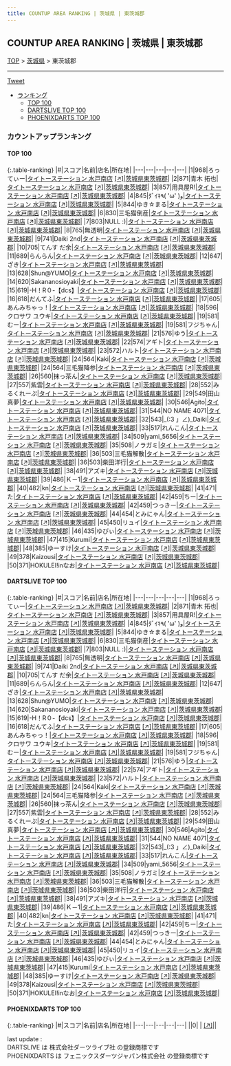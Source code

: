 ```yaml
---
title: COUNTUP AREA RANKING | 茨城県 | 東茨城郡
---
```

## COUNTUP AREA RANKING | 茨城県 | 東茨城郡

[TOP](/darts/rank/) > [茨城県](/darts/rank/茨城県/) > 東茨城郡

___

<a href="https://twitter.com/share?ref_src=twsrc%5Etfw" data-text="COUNTUP AREA RANKING | 茨城県東茨城郡" class="twitter-share-button" data-hashtags="DARTSLIVE,PHOENIXDARTS,darts,ダーツ" data-show-count="false">Tweet</a>

* [ランキング](#カウントアップランキング)
    * [TOP 100](#top-100)
    * [DARTSLIVE TOP 100](#dartslive-top-100)
    * [PHOENIXDARTS TOP 100](#phoenixdarts-top-100)

### カウントアップランキング

#### TOP 100



{:.table-ranking}
|#|スコア|名前|店名|所在地|
|---|---|---|---|---|
|1|968|<span class="rank-name-dl">ろってぃー</span>|<a href="/darts/rank/shops/56e50eb4890c18c60d9b047a20a7ba1e.html">タイトーステーション 水戸南店</a> <a href="https://search.dartslive.com/jp/shop/56e50eb4890c18c60d9b047a20a7ba1e">[↗]</a>|<a href="/darts/rank/茨城県/東茨城郡">茨城県東茨城郡</a>|
|2|871|<span class="rank-name-dl">青木 拓也</span>|<a href="/darts/rank/shops/56e50eb4890c18c60d9b047a20a7ba1e.html">タイトーステーション 水戸南店</a> <a href="https://search.dartslive.com/jp/shop/56e50eb4890c18c60d9b047a20a7ba1e">[↗]</a>|<a href="/darts/rank/茨城県/東茨城郡">茨城県東茨城郡</a>|
|3|857|<span class="rank-name-dl">用具屋R!</span>|<a href="/darts/rank/shops/56e50eb4890c18c60d9b047a20a7ba1e.html">タイトーステーション 水戸南店</a> <a href="https://search.dartslive.com/jp/shop/56e50eb4890c18c60d9b047a20a7ba1e">[↗]</a>|<a href="/darts/rank/茨城県/東茨城郡">茨城県東茨城郡</a>|
|4|845|<span class="rank-name-dl">ﾀﾞｲｷ٩( &#x27;ω&#x27; )و</span>|<a href="/darts/rank/shops/56e50eb4890c18c60d9b047a20a7ba1e.html">タイトーステーション 水戸南店</a> <a href="https://search.dartslive.com/jp/shop/56e50eb4890c18c60d9b047a20a7ba1e">[↗]</a>|<a href="/darts/rank/茨城県/東茨城郡">茨城県東茨城郡</a>|
|5|844|<span class="rank-name-dl">ゆき☆まる</span>|<a href="/darts/rank/shops/56e50eb4890c18c60d9b047a20a7ba1e.html">タイトーステーション 水戸南店</a> <a href="https://search.dartslive.com/jp/shop/56e50eb4890c18c60d9b047a20a7ba1e">[↗]</a>|<a href="/darts/rank/茨城県/東茨城郡">茨城県東茨城郡</a>|
|6|830|<span class="rank-name-dl">三毛猫倒産</span>|<a href="/darts/rank/shops/56e50eb4890c18c60d9b047a20a7ba1e.html">タイトーステーション 水戸南店</a> <a href="https://search.dartslive.com/jp/shop/56e50eb4890c18c60d9b047a20a7ba1e">[↗]</a>|<a href="/darts/rank/茨城県/東茨城郡">茨城県東茨城郡</a>|
|7|803|<span class="rank-name-dl">NULL :)</span>|<a href="/darts/rank/shops/56e50eb4890c18c60d9b047a20a7ba1e.html">タイトーステーション 水戸南店</a> <a href="https://search.dartslive.com/jp/shop/56e50eb4890c18c60d9b047a20a7ba1e">[↗]</a>|<a href="/darts/rank/茨城県/東茨城郡">茨城県東茨城郡</a>|
|8|765|<span class="rank-name-dl">無透明</span>|<a href="/darts/rank/shops/56e50eb4890c18c60d9b047a20a7ba1e.html">タイトーステーション 水戸南店</a> <a href="https://search.dartslive.com/jp/shop/56e50eb4890c18c60d9b047a20a7ba1e">[↗]</a>|<a href="/darts/rank/茨城県/東茨城郡">茨城県東茨城郡</a>|
|9|741|<span class="rank-name-dl">Daiki 2nd</span>|<a href="/darts/rank/shops/56e50eb4890c18c60d9b047a20a7ba1e.html">タイトーステーション 水戸南店</a> <a href="https://search.dartslive.com/jp/shop/56e50eb4890c18c60d9b047a20a7ba1e">[↗]</a>|<a href="/darts/rank/茨城県/東茨城郡">茨城県東茨城郡</a>|
|10|705|<span class="rank-name-dl">てんす だ余</span>|<a href="/darts/rank/shops/56e50eb4890c18c60d9b047a20a7ba1e.html">タイトーステーション 水戸南店</a> <a href="https://search.dartslive.com/jp/shop/56e50eb4890c18c60d9b047a20a7ba1e">[↗]</a>|<a href="/darts/rank/茨城県/東茨城郡">茨城県東茨城郡</a>|
|11|689|<span class="rank-name-dl">らんらん</span>|<a href="/darts/rank/shops/56e50eb4890c18c60d9b047a20a7ba1e.html">タイトーステーション 水戸南店</a> <a href="https://search.dartslive.com/jp/shop/56e50eb4890c18c60d9b047a20a7ba1e">[↗]</a>|<a href="/darts/rank/茨城県/東茨城郡">茨城県東茨城郡</a>|
|12|647|<span class="rank-name-dl">ざき</span>|<a href="/darts/rank/shops/56e50eb4890c18c60d9b047a20a7ba1e.html">タイトーステーション 水戸南店</a> <a href="https://search.dartslive.com/jp/shop/56e50eb4890c18c60d9b047a20a7ba1e">[↗]</a>|<a href="/darts/rank/茨城県/東茨城郡">茨城県東茨城郡</a>|
|13|628|<span class="rank-name-dl">Shun@YUMO</span>|<a href="/darts/rank/shops/56e50eb4890c18c60d9b047a20a7ba1e.html">タイトーステーション 水戸南店</a> <a href="https://search.dartslive.com/jp/shop/56e50eb4890c18c60d9b047a20a7ba1e">[↗]</a>|<a href="/darts/rank/茨城県/東茨城郡">茨城県東茨城郡</a>|
|14|620|<span class="rank-name-dl">Sakananosioyaki</span>|<a href="/darts/rank/shops/56e50eb4890c18c60d9b047a20a7ba1e.html">タイトーステーション 水戸南店</a> <a href="https://search.dartslive.com/jp/shop/56e50eb4890c18c60d9b047a20a7ba1e">[↗]</a>|<a href="/darts/rank/茨城県/東茨城郡">茨城県東茨城郡</a>|
|15|619|<span class="rank-name-dl">-H！R０-【dcs】</span>|<a href="/darts/rank/shops/56e50eb4890c18c60d9b047a20a7ba1e.html">タイトーステーション 水戸南店</a> <a href="https://search.dartslive.com/jp/shop/56e50eb4890c18c60d9b047a20a7ba1e">[↗]</a>|<a href="/darts/rank/茨城県/東茨城郡">茨城県東茨城郡</a>|
|16|618|<span class="rank-name-dl">だんてふ</span>|<a href="/darts/rank/shops/56e50eb4890c18c60d9b047a20a7ba1e.html">タイトーステーション 水戸南店</a> <a href="https://search.dartslive.com/jp/shop/56e50eb4890c18c60d9b047a20a7ba1e">[↗]</a>|<a href="/darts/rank/茨城県/東茨城郡">茨城県東茨城郡</a>|
|17|605|<span class="rank-name-dl">あんみちゃっ！</span>|<a href="/darts/rank/shops/56e50eb4890c18c60d9b047a20a7ba1e.html">タイトーステーション 水戸南店</a> <a href="https://search.dartslive.com/jp/shop/56e50eb4890c18c60d9b047a20a7ba1e">[↗]</a>|<a href="/darts/rank/茨城県/東茨城郡">茨城県東茨城郡</a>|
|18|596|<span class="rank-name-dl">クロサワ ユウキ</span>|<a href="/darts/rank/shops/56e50eb4890c18c60d9b047a20a7ba1e.html">タイトーステーション 水戸南店</a> <a href="https://search.dartslive.com/jp/shop/56e50eb4890c18c60d9b047a20a7ba1e">[↗]</a>|<a href="/darts/rank/茨城県/東茨城郡">茨城県東茨城郡</a>|
|19|581|<span class="rank-name-dl">むー</span>|<a href="/darts/rank/shops/56e50eb4890c18c60d9b047a20a7ba1e.html">タイトーステーション 水戸南店</a> <a href="https://search.dartslive.com/jp/shop/56e50eb4890c18c60d9b047a20a7ba1e">[↗]</a>|<a href="/darts/rank/茨城県/東茨城郡">茨城県東茨城郡</a>|
|19|581|<span class="rank-name-dl">フジちゃん</span>|<a href="/darts/rank/shops/56e50eb4890c18c60d9b047a20a7ba1e.html">タイトーステーション 水戸南店</a> <a href="https://search.dartslive.com/jp/shop/56e50eb4890c18c60d9b047a20a7ba1e">[↗]</a>|<a href="/darts/rank/茨城県/東茨城郡">茨城県東茨城郡</a>|
|21|576|<span class="rank-name-dl">ゆう</span>|<a href="/darts/rank/shops/56e50eb4890c18c60d9b047a20a7ba1e.html">タイトーステーション 水戸南店</a> <a href="https://search.dartslive.com/jp/shop/56e50eb4890c18c60d9b047a20a7ba1e">[↗]</a>|<a href="/darts/rank/茨城県/東茨城郡">茨城県東茨城郡</a>|
|22|574|<span class="rank-name-dl">アギト</span>|<a href="/darts/rank/shops/56e50eb4890c18c60d9b047a20a7ba1e.html">タイトーステーション 水戸南店</a> <a href="https://search.dartslive.com/jp/shop/56e50eb4890c18c60d9b047a20a7ba1e">[↗]</a>|<a href="/darts/rank/茨城県/東茨城郡">茨城県東茨城郡</a>|
|23|572|<span class="rank-name-dl">ハルト</span>|<a href="/darts/rank/shops/56e50eb4890c18c60d9b047a20a7ba1e.html">タイトーステーション 水戸南店</a> <a href="https://search.dartslive.com/jp/shop/56e50eb4890c18c60d9b047a20a7ba1e">[↗]</a>|<a href="/darts/rank/茨城県/東茨城郡">茨城県東茨城郡</a>|
|24|564|<span class="rank-name-dl">Kaki</span>|<a href="/darts/rank/shops/56e50eb4890c18c60d9b047a20a7ba1e.html">タイトーステーション 水戸南店</a> <a href="https://search.dartslive.com/jp/shop/56e50eb4890c18c60d9b047a20a7ba1e">[↗]</a>|<a href="/darts/rank/茨城県/東茨城郡">茨城県東茨城郡</a>|
|24|564|<span class="rank-name-dl">三毛猫降参</span>|<a href="/darts/rank/shops/56e50eb4890c18c60d9b047a20a7ba1e.html">タイトーステーション 水戸南店</a> <a href="https://search.dartslive.com/jp/shop/56e50eb4890c18c60d9b047a20a7ba1e">[↗]</a>|<a href="/darts/rank/茨城県/東茨城郡">茨城県東茨城郡</a>|
|26|560|<span class="rank-name-dl">抹っ茶ん</span>|<a href="/darts/rank/shops/56e50eb4890c18c60d9b047a20a7ba1e.html">タイトーステーション 水戸南店</a> <a href="https://search.dartslive.com/jp/shop/56e50eb4890c18c60d9b047a20a7ba1e">[↗]</a>|<a href="/darts/rank/茨城県/東茨城郡">茨城県東茨城郡</a>|
|27|557|<span class="rank-name-dl">紫雲</span>|<a href="/darts/rank/shops/56e50eb4890c18c60d9b047a20a7ba1e.html">タイトーステーション 水戸南店</a> <a href="https://search.dartslive.com/jp/shop/56e50eb4890c18c60d9b047a20a7ba1e">[↗]</a>|<a href="/darts/rank/茨城県/東茨城郡">茨城県東茨城郡</a>|
|28|552|<span class="rank-name-dl">みるくれーぷ</span>|<a href="/darts/rank/shops/56e50eb4890c18c60d9b047a20a7ba1e.html">タイトーステーション 水戸南店</a> <a href="https://search.dartslive.com/jp/shop/56e50eb4890c18c60d9b047a20a7ba1e">[↗]</a>|<a href="/darts/rank/茨城県/東茨城郡">茨城県東茨城郡</a>|
|29|549|<span class="rank-name-dl">田山　真夢</span>|<a href="/darts/rank/shops/56e50eb4890c18c60d9b047a20a7ba1e.html">タイトーステーション 水戸南店</a> <a href="https://search.dartslive.com/jp/shop/56e50eb4890c18c60d9b047a20a7ba1e">[↗]</a>|<a href="/darts/rank/茨城県/東茨城郡">茨城県東茨城郡</a>|
|30|546|<span class="rank-name-dl">Agito</span>|<a href="/darts/rank/shops/56e50eb4890c18c60d9b047a20a7ba1e.html">タイトーステーション 水戸南店</a> <a href="https://search.dartslive.com/jp/shop/56e50eb4890c18c60d9b047a20a7ba1e">[↗]</a>|<a href="/darts/rank/茨城県/東茨城郡">茨城県東茨城郡</a>|
|31|544|<span class="rank-name-dl">NO NAME 4071</span>|<a href="/darts/rank/shops/56e50eb4890c18c60d9b047a20a7ba1e.html">タイトーステーション 水戸南店</a> <a href="https://search.dartslive.com/jp/shop/56e50eb4890c18c60d9b047a20a7ba1e">[↗]</a>|<a href="/darts/rank/茨城県/東茨城郡">茨城県東茨城郡</a>|
|32|543|<span class="rank-name-dl">_(:3 」∠)_Daiki</span>|<a href="/darts/rank/shops/56e50eb4890c18c60d9b047a20a7ba1e.html">タイトーステーション 水戸南店</a> <a href="https://search.dartslive.com/jp/shop/56e50eb4890c18c60d9b047a20a7ba1e">[↗]</a>|<a href="/darts/rank/茨城県/東茨城郡">茨城県東茨城郡</a>|
|33|517|<span class="rank-name-dl">れんこん</span>|<a href="/darts/rank/shops/56e50eb4890c18c60d9b047a20a7ba1e.html">タイトーステーション 水戸南店</a> <a href="https://search.dartslive.com/jp/shop/56e50eb4890c18c60d9b047a20a7ba1e">[↗]</a>|<a href="/darts/rank/茨城県/東茨城郡">茨城県東茨城郡</a>|
|34|509|<span class="rank-name-dl">yami_5656</span>|<a href="/darts/rank/shops/56e50eb4890c18c60d9b047a20a7ba1e.html">タイトーステーション 水戸南店</a> <a href="https://search.dartslive.com/jp/shop/56e50eb4890c18c60d9b047a20a7ba1e">[↗]</a>|<a href="/darts/rank/茨城県/東茨城郡">茨城県東茨城郡</a>|
|35|508|<span class="rank-name-dl">ノラガミ</span>|<a href="/darts/rank/shops/56e50eb4890c18c60d9b047a20a7ba1e.html">タイトーステーション 水戸南店</a> <a href="https://search.dartslive.com/jp/shop/56e50eb4890c18c60d9b047a20a7ba1e">[↗]</a>|<a href="/darts/rank/茨城県/東茨城郡">茨城県東茨城郡</a>|
|36|503|<span class="rank-name-dl">三毛猫解散</span>|<a href="/darts/rank/shops/56e50eb4890c18c60d9b047a20a7ba1e.html">タイトーステーション 水戸南店</a> <a href="https://search.dartslive.com/jp/shop/56e50eb4890c18c60d9b047a20a7ba1e">[↗]</a>|<a href="/darts/rank/茨城県/東茨城郡">茨城県東茨城郡</a>|
|36|503|<span class="rank-name-dl">柴田洋行</span>|<a href="/darts/rank/shops/56e50eb4890c18c60d9b047a20a7ba1e.html">タイトーステーション 水戸南店</a> <a href="https://search.dartslive.com/jp/shop/56e50eb4890c18c60d9b047a20a7ba1e">[↗]</a>|<a href="/darts/rank/茨城県/東茨城郡">茨城県東茨城郡</a>|
|38|491|<span class="rank-name-dl">アズキ</span>|<a href="/darts/rank/shops/56e50eb4890c18c60d9b047a20a7ba1e.html">タイトーステーション 水戸南店</a> <a href="https://search.dartslive.com/jp/shop/56e50eb4890c18c60d9b047a20a7ba1e">[↗]</a>|<a href="/darts/rank/茨城県/東茨城郡">茨城県東茨城郡</a>|
|39|486|<span class="rank-name-dl">Ｋ－1</span>|<a href="/darts/rank/shops/56e50eb4890c18c60d9b047a20a7ba1e.html">タイトーステーション 水戸南店</a> <a href="https://search.dartslive.com/jp/shop/56e50eb4890c18c60d9b047a20a7ba1e">[↗]</a>|<a href="/darts/rank/茨城県/東茨城郡">茨城県東茨城郡</a>|
|40|482|<span class="rank-name-dl">kn</span>|<a href="/darts/rank/shops/56e50eb4890c18c60d9b047a20a7ba1e.html">タイトーステーション 水戸南店</a> <a href="https://search.dartslive.com/jp/shop/56e50eb4890c18c60d9b047a20a7ba1e">[↗]</a>|<a href="/darts/rank/茨城県/東茨城郡">茨城県東茨城郡</a>|
|41|471|<span class="rank-name-dl">た</span>|<a href="/darts/rank/shops/56e50eb4890c18c60d9b047a20a7ba1e.html">タイトーステーション 水戸南店</a> <a href="https://search.dartslive.com/jp/shop/56e50eb4890c18c60d9b047a20a7ba1e">[↗]</a>|<a href="/darts/rank/茨城県/東茨城郡">茨城県東茨城郡</a>|
|42|459|<span class="rank-name-dl">ちー</span>|<a href="/darts/rank/shops/56e50eb4890c18c60d9b047a20a7ba1e.html">タイトーステーション 水戸南店</a> <a href="https://search.dartslive.com/jp/shop/56e50eb4890c18c60d9b047a20a7ba1e">[↗]</a>|<a href="/darts/rank/茨城県/東茨城郡">茨城県東茨城郡</a>|
|42|459|<span class="rank-name-dl">つっきー</span>|<a href="/darts/rank/shops/56e50eb4890c18c60d9b047a20a7ba1e.html">タイトーステーション 水戸南店</a> <a href="https://search.dartslive.com/jp/shop/56e50eb4890c18c60d9b047a20a7ba1e">[↗]</a>|<a href="/darts/rank/茨城県/東茨城郡">茨城県東茨城郡</a>|
|44|454|<span class="rank-name-dl">とみにゃん</span>|<a href="/darts/rank/shops/56e50eb4890c18c60d9b047a20a7ba1e.html">タイトーステーション 水戸南店</a> <a href="https://search.dartslive.com/jp/shop/56e50eb4890c18c60d9b047a20a7ba1e">[↗]</a>|<a href="/darts/rank/茨城県/東茨城郡">茨城県東茨城郡</a>|
|45|450|<span class="rank-name-dl">リュイ</span>|<a href="/darts/rank/shops/56e50eb4890c18c60d9b047a20a7ba1e.html">タイトーステーション 水戸南店</a> <a href="https://search.dartslive.com/jp/shop/56e50eb4890c18c60d9b047a20a7ba1e">[↗]</a>|<a href="/darts/rank/茨城県/東茨城郡">茨城県東茨城郡</a>|
|46|435|<span class="rank-name-dl">ゆびぃ</span>|<a href="/darts/rank/shops/56e50eb4890c18c60d9b047a20a7ba1e.html">タイトーステーション 水戸南店</a> <a href="https://search.dartslive.com/jp/shop/56e50eb4890c18c60d9b047a20a7ba1e">[↗]</a>|<a href="/darts/rank/茨城県/東茨城郡">茨城県東茨城郡</a>|
|47|415|<span class="rank-name-dl">Kurumi</span>|<a href="/darts/rank/shops/56e50eb4890c18c60d9b047a20a7ba1e.html">タイトーステーション 水戸南店</a> <a href="https://search.dartslive.com/jp/shop/56e50eb4890c18c60d9b047a20a7ba1e">[↗]</a>|<a href="/darts/rank/茨城県/東茨城郡">茨城県東茨城郡</a>|
|48|385|<span class="rank-name-dl">ゆーすけ</span>|<a href="/darts/rank/shops/56e50eb4890c18c60d9b047a20a7ba1e.html">タイトーステーション 水戸南店</a> <a href="https://search.dartslive.com/jp/shop/56e50eb4890c18c60d9b047a20a7ba1e">[↗]</a>|<a href="/darts/rank/茨城県/東茨城郡">茨城県東茨城郡</a>|
|49|378|<span class="rank-name-dl">Kaizousi</span>|<a href="/darts/rank/shops/56e50eb4890c18c60d9b047a20a7ba1e.html">タイトーステーション 水戸南店</a> <a href="https://search.dartslive.com/jp/shop/56e50eb4890c18c60d9b047a20a7ba1e">[↗]</a>|<a href="/darts/rank/茨城県/東茨城郡">茨城県東茨城郡</a>|
|50|371|<span class="rank-name-dl">HOKULEI!inなお</span>|<a href="/darts/rank/shops/56e50eb4890c18c60d9b047a20a7ba1e.html">タイトーステーション 水戸南店</a> <a href="https://search.dartslive.com/jp/shop/56e50eb4890c18c60d9b047a20a7ba1e">[↗]</a>|<a href="/darts/rank/茨城県/東茨城郡">茨城県東茨城郡</a>|


#### DARTSLIVE TOP 100



{:.table-ranking}
|#|スコア|名前|店名|所在地|
|---|---|---|---|---|
|1|968|<span class="rank-name-dl">ろってぃー</span>|<a href="/darts/rank/shops/56e50eb4890c18c60d9b047a20a7ba1e.html">タイトーステーション 水戸南店</a> <a href="https://search.dartslive.com/jp/shop/56e50eb4890c18c60d9b047a20a7ba1e">[↗]</a>|<a href="/darts/rank/茨城県/東茨城郡">茨城県東茨城郡</a>|
|2|871|<span class="rank-name-dl">青木 拓也</span>|<a href="/darts/rank/shops/56e50eb4890c18c60d9b047a20a7ba1e.html">タイトーステーション 水戸南店</a> <a href="https://search.dartslive.com/jp/shop/56e50eb4890c18c60d9b047a20a7ba1e">[↗]</a>|<a href="/darts/rank/茨城県/東茨城郡">茨城県東茨城郡</a>|
|3|857|<span class="rank-name-dl">用具屋R!</span>|<a href="/darts/rank/shops/56e50eb4890c18c60d9b047a20a7ba1e.html">タイトーステーション 水戸南店</a> <a href="https://search.dartslive.com/jp/shop/56e50eb4890c18c60d9b047a20a7ba1e">[↗]</a>|<a href="/darts/rank/茨城県/東茨城郡">茨城県東茨城郡</a>|
|4|845|<span class="rank-name-dl">ﾀﾞｲｷ٩( &#x27;ω&#x27; )و</span>|<a href="/darts/rank/shops/56e50eb4890c18c60d9b047a20a7ba1e.html">タイトーステーション 水戸南店</a> <a href="https://search.dartslive.com/jp/shop/56e50eb4890c18c60d9b047a20a7ba1e">[↗]</a>|<a href="/darts/rank/茨城県/東茨城郡">茨城県東茨城郡</a>|
|5|844|<span class="rank-name-dl">ゆき☆まる</span>|<a href="/darts/rank/shops/56e50eb4890c18c60d9b047a20a7ba1e.html">タイトーステーション 水戸南店</a> <a href="https://search.dartslive.com/jp/shop/56e50eb4890c18c60d9b047a20a7ba1e">[↗]</a>|<a href="/darts/rank/茨城県/東茨城郡">茨城県東茨城郡</a>|
|6|830|<span class="rank-name-dl">三毛猫倒産</span>|<a href="/darts/rank/shops/56e50eb4890c18c60d9b047a20a7ba1e.html">タイトーステーション 水戸南店</a> <a href="https://search.dartslive.com/jp/shop/56e50eb4890c18c60d9b047a20a7ba1e">[↗]</a>|<a href="/darts/rank/茨城県/東茨城郡">茨城県東茨城郡</a>|
|7|803|<span class="rank-name-dl">NULL :)</span>|<a href="/darts/rank/shops/56e50eb4890c18c60d9b047a20a7ba1e.html">タイトーステーション 水戸南店</a> <a href="https://search.dartslive.com/jp/shop/56e50eb4890c18c60d9b047a20a7ba1e">[↗]</a>|<a href="/darts/rank/茨城県/東茨城郡">茨城県東茨城郡</a>|
|8|765|<span class="rank-name-dl">無透明</span>|<a href="/darts/rank/shops/56e50eb4890c18c60d9b047a20a7ba1e.html">タイトーステーション 水戸南店</a> <a href="https://search.dartslive.com/jp/shop/56e50eb4890c18c60d9b047a20a7ba1e">[↗]</a>|<a href="/darts/rank/茨城県/東茨城郡">茨城県東茨城郡</a>|
|9|741|<span class="rank-name-dl">Daiki 2nd</span>|<a href="/darts/rank/shops/56e50eb4890c18c60d9b047a20a7ba1e.html">タイトーステーション 水戸南店</a> <a href="https://search.dartslive.com/jp/shop/56e50eb4890c18c60d9b047a20a7ba1e">[↗]</a>|<a href="/darts/rank/茨城県/東茨城郡">茨城県東茨城郡</a>|
|10|705|<span class="rank-name-dl">てんす だ余</span>|<a href="/darts/rank/shops/56e50eb4890c18c60d9b047a20a7ba1e.html">タイトーステーション 水戸南店</a> <a href="https://search.dartslive.com/jp/shop/56e50eb4890c18c60d9b047a20a7ba1e">[↗]</a>|<a href="/darts/rank/茨城県/東茨城郡">茨城県東茨城郡</a>|
|11|689|<span class="rank-name-dl">らんらん</span>|<a href="/darts/rank/shops/56e50eb4890c18c60d9b047a20a7ba1e.html">タイトーステーション 水戸南店</a> <a href="https://search.dartslive.com/jp/shop/56e50eb4890c18c60d9b047a20a7ba1e">[↗]</a>|<a href="/darts/rank/茨城県/東茨城郡">茨城県東茨城郡</a>|
|12|647|<span class="rank-name-dl">ざき</span>|<a href="/darts/rank/shops/56e50eb4890c18c60d9b047a20a7ba1e.html">タイトーステーション 水戸南店</a> <a href="https://search.dartslive.com/jp/shop/56e50eb4890c18c60d9b047a20a7ba1e">[↗]</a>|<a href="/darts/rank/茨城県/東茨城郡">茨城県東茨城郡</a>|
|13|628|<span class="rank-name-dl">Shun@YUMO</span>|<a href="/darts/rank/shops/56e50eb4890c18c60d9b047a20a7ba1e.html">タイトーステーション 水戸南店</a> <a href="https://search.dartslive.com/jp/shop/56e50eb4890c18c60d9b047a20a7ba1e">[↗]</a>|<a href="/darts/rank/茨城県/東茨城郡">茨城県東茨城郡</a>|
|14|620|<span class="rank-name-dl">Sakananosioyaki</span>|<a href="/darts/rank/shops/56e50eb4890c18c60d9b047a20a7ba1e.html">タイトーステーション 水戸南店</a> <a href="https://search.dartslive.com/jp/shop/56e50eb4890c18c60d9b047a20a7ba1e">[↗]</a>|<a href="/darts/rank/茨城県/東茨城郡">茨城県東茨城郡</a>|
|15|619|<span class="rank-name-dl">-H！R０-【dcs】</span>|<a href="/darts/rank/shops/56e50eb4890c18c60d9b047a20a7ba1e.html">タイトーステーション 水戸南店</a> <a href="https://search.dartslive.com/jp/shop/56e50eb4890c18c60d9b047a20a7ba1e">[↗]</a>|<a href="/darts/rank/茨城県/東茨城郡">茨城県東茨城郡</a>|
|16|618|<span class="rank-name-dl">だんてふ</span>|<a href="/darts/rank/shops/56e50eb4890c18c60d9b047a20a7ba1e.html">タイトーステーション 水戸南店</a> <a href="https://search.dartslive.com/jp/shop/56e50eb4890c18c60d9b047a20a7ba1e">[↗]</a>|<a href="/darts/rank/茨城県/東茨城郡">茨城県東茨城郡</a>|
|17|605|<span class="rank-name-dl">あんみちゃっ！</span>|<a href="/darts/rank/shops/56e50eb4890c18c60d9b047a20a7ba1e.html">タイトーステーション 水戸南店</a> <a href="https://search.dartslive.com/jp/shop/56e50eb4890c18c60d9b047a20a7ba1e">[↗]</a>|<a href="/darts/rank/茨城県/東茨城郡">茨城県東茨城郡</a>|
|18|596|<span class="rank-name-dl">クロサワ ユウキ</span>|<a href="/darts/rank/shops/56e50eb4890c18c60d9b047a20a7ba1e.html">タイトーステーション 水戸南店</a> <a href="https://search.dartslive.com/jp/shop/56e50eb4890c18c60d9b047a20a7ba1e">[↗]</a>|<a href="/darts/rank/茨城県/東茨城郡">茨城県東茨城郡</a>|
|19|581|<span class="rank-name-dl">むー</span>|<a href="/darts/rank/shops/56e50eb4890c18c60d9b047a20a7ba1e.html">タイトーステーション 水戸南店</a> <a href="https://search.dartslive.com/jp/shop/56e50eb4890c18c60d9b047a20a7ba1e">[↗]</a>|<a href="/darts/rank/茨城県/東茨城郡">茨城県東茨城郡</a>|
|19|581|<span class="rank-name-dl">フジちゃん</span>|<a href="/darts/rank/shops/56e50eb4890c18c60d9b047a20a7ba1e.html">タイトーステーション 水戸南店</a> <a href="https://search.dartslive.com/jp/shop/56e50eb4890c18c60d9b047a20a7ba1e">[↗]</a>|<a href="/darts/rank/茨城県/東茨城郡">茨城県東茨城郡</a>|
|21|576|<span class="rank-name-dl">ゆう</span>|<a href="/darts/rank/shops/56e50eb4890c18c60d9b047a20a7ba1e.html">タイトーステーション 水戸南店</a> <a href="https://search.dartslive.com/jp/shop/56e50eb4890c18c60d9b047a20a7ba1e">[↗]</a>|<a href="/darts/rank/茨城県/東茨城郡">茨城県東茨城郡</a>|
|22|574|<span class="rank-name-dl">アギト</span>|<a href="/darts/rank/shops/56e50eb4890c18c60d9b047a20a7ba1e.html">タイトーステーション 水戸南店</a> <a href="https://search.dartslive.com/jp/shop/56e50eb4890c18c60d9b047a20a7ba1e">[↗]</a>|<a href="/darts/rank/茨城県/東茨城郡">茨城県東茨城郡</a>|
|23|572|<span class="rank-name-dl">ハルト</span>|<a href="/darts/rank/shops/56e50eb4890c18c60d9b047a20a7ba1e.html">タイトーステーション 水戸南店</a> <a href="https://search.dartslive.com/jp/shop/56e50eb4890c18c60d9b047a20a7ba1e">[↗]</a>|<a href="/darts/rank/茨城県/東茨城郡">茨城県東茨城郡</a>|
|24|564|<span class="rank-name-dl">Kaki</span>|<a href="/darts/rank/shops/56e50eb4890c18c60d9b047a20a7ba1e.html">タイトーステーション 水戸南店</a> <a href="https://search.dartslive.com/jp/shop/56e50eb4890c18c60d9b047a20a7ba1e">[↗]</a>|<a href="/darts/rank/茨城県/東茨城郡">茨城県東茨城郡</a>|
|24|564|<span class="rank-name-dl">三毛猫降参</span>|<a href="/darts/rank/shops/56e50eb4890c18c60d9b047a20a7ba1e.html">タイトーステーション 水戸南店</a> <a href="https://search.dartslive.com/jp/shop/56e50eb4890c18c60d9b047a20a7ba1e">[↗]</a>|<a href="/darts/rank/茨城県/東茨城郡">茨城県東茨城郡</a>|
|26|560|<span class="rank-name-dl">抹っ茶ん</span>|<a href="/darts/rank/shops/56e50eb4890c18c60d9b047a20a7ba1e.html">タイトーステーション 水戸南店</a> <a href="https://search.dartslive.com/jp/shop/56e50eb4890c18c60d9b047a20a7ba1e">[↗]</a>|<a href="/darts/rank/茨城県/東茨城郡">茨城県東茨城郡</a>|
|27|557|<span class="rank-name-dl">紫雲</span>|<a href="/darts/rank/shops/56e50eb4890c18c60d9b047a20a7ba1e.html">タイトーステーション 水戸南店</a> <a href="https://search.dartslive.com/jp/shop/56e50eb4890c18c60d9b047a20a7ba1e">[↗]</a>|<a href="/darts/rank/茨城県/東茨城郡">茨城県東茨城郡</a>|
|28|552|<span class="rank-name-dl">みるくれーぷ</span>|<a href="/darts/rank/shops/56e50eb4890c18c60d9b047a20a7ba1e.html">タイトーステーション 水戸南店</a> <a href="https://search.dartslive.com/jp/shop/56e50eb4890c18c60d9b047a20a7ba1e">[↗]</a>|<a href="/darts/rank/茨城県/東茨城郡">茨城県東茨城郡</a>|
|29|549|<span class="rank-name-dl">田山　真夢</span>|<a href="/darts/rank/shops/56e50eb4890c18c60d9b047a20a7ba1e.html">タイトーステーション 水戸南店</a> <a href="https://search.dartslive.com/jp/shop/56e50eb4890c18c60d9b047a20a7ba1e">[↗]</a>|<a href="/darts/rank/茨城県/東茨城郡">茨城県東茨城郡</a>|
|30|546|<span class="rank-name-dl">Agito</span>|<a href="/darts/rank/shops/56e50eb4890c18c60d9b047a20a7ba1e.html">タイトーステーション 水戸南店</a> <a href="https://search.dartslive.com/jp/shop/56e50eb4890c18c60d9b047a20a7ba1e">[↗]</a>|<a href="/darts/rank/茨城県/東茨城郡">茨城県東茨城郡</a>|
|31|544|<span class="rank-name-dl">NO NAME 4071</span>|<a href="/darts/rank/shops/56e50eb4890c18c60d9b047a20a7ba1e.html">タイトーステーション 水戸南店</a> <a href="https://search.dartslive.com/jp/shop/56e50eb4890c18c60d9b047a20a7ba1e">[↗]</a>|<a href="/darts/rank/茨城県/東茨城郡">茨城県東茨城郡</a>|
|32|543|<span class="rank-name-dl">_(:3 」∠)_Daiki</span>|<a href="/darts/rank/shops/56e50eb4890c18c60d9b047a20a7ba1e.html">タイトーステーション 水戸南店</a> <a href="https://search.dartslive.com/jp/shop/56e50eb4890c18c60d9b047a20a7ba1e">[↗]</a>|<a href="/darts/rank/茨城県/東茨城郡">茨城県東茨城郡</a>|
|33|517|<span class="rank-name-dl">れんこん</span>|<a href="/darts/rank/shops/56e50eb4890c18c60d9b047a20a7ba1e.html">タイトーステーション 水戸南店</a> <a href="https://search.dartslive.com/jp/shop/56e50eb4890c18c60d9b047a20a7ba1e">[↗]</a>|<a href="/darts/rank/茨城県/東茨城郡">茨城県東茨城郡</a>|
|34|509|<span class="rank-name-dl">yami_5656</span>|<a href="/darts/rank/shops/56e50eb4890c18c60d9b047a20a7ba1e.html">タイトーステーション 水戸南店</a> <a href="https://search.dartslive.com/jp/shop/56e50eb4890c18c60d9b047a20a7ba1e">[↗]</a>|<a href="/darts/rank/茨城県/東茨城郡">茨城県東茨城郡</a>|
|35|508|<span class="rank-name-dl">ノラガミ</span>|<a href="/darts/rank/shops/56e50eb4890c18c60d9b047a20a7ba1e.html">タイトーステーション 水戸南店</a> <a href="https://search.dartslive.com/jp/shop/56e50eb4890c18c60d9b047a20a7ba1e">[↗]</a>|<a href="/darts/rank/茨城県/東茨城郡">茨城県東茨城郡</a>|
|36|503|<span class="rank-name-dl">三毛猫解散</span>|<a href="/darts/rank/shops/56e50eb4890c18c60d9b047a20a7ba1e.html">タイトーステーション 水戸南店</a> <a href="https://search.dartslive.com/jp/shop/56e50eb4890c18c60d9b047a20a7ba1e">[↗]</a>|<a href="/darts/rank/茨城県/東茨城郡">茨城県東茨城郡</a>|
|36|503|<span class="rank-name-dl">柴田洋行</span>|<a href="/darts/rank/shops/56e50eb4890c18c60d9b047a20a7ba1e.html">タイトーステーション 水戸南店</a> <a href="https://search.dartslive.com/jp/shop/56e50eb4890c18c60d9b047a20a7ba1e">[↗]</a>|<a href="/darts/rank/茨城県/東茨城郡">茨城県東茨城郡</a>|
|38|491|<span class="rank-name-dl">アズキ</span>|<a href="/darts/rank/shops/56e50eb4890c18c60d9b047a20a7ba1e.html">タイトーステーション 水戸南店</a> <a href="https://search.dartslive.com/jp/shop/56e50eb4890c18c60d9b047a20a7ba1e">[↗]</a>|<a href="/darts/rank/茨城県/東茨城郡">茨城県東茨城郡</a>|
|39|486|<span class="rank-name-dl">Ｋ－1</span>|<a href="/darts/rank/shops/56e50eb4890c18c60d9b047a20a7ba1e.html">タイトーステーション 水戸南店</a> <a href="https://search.dartslive.com/jp/shop/56e50eb4890c18c60d9b047a20a7ba1e">[↗]</a>|<a href="/darts/rank/茨城県/東茨城郡">茨城県東茨城郡</a>|
|40|482|<span class="rank-name-dl">kn</span>|<a href="/darts/rank/shops/56e50eb4890c18c60d9b047a20a7ba1e.html">タイトーステーション 水戸南店</a> <a href="https://search.dartslive.com/jp/shop/56e50eb4890c18c60d9b047a20a7ba1e">[↗]</a>|<a href="/darts/rank/茨城県/東茨城郡">茨城県東茨城郡</a>|
|41|471|<span class="rank-name-dl">た</span>|<a href="/darts/rank/shops/56e50eb4890c18c60d9b047a20a7ba1e.html">タイトーステーション 水戸南店</a> <a href="https://search.dartslive.com/jp/shop/56e50eb4890c18c60d9b047a20a7ba1e">[↗]</a>|<a href="/darts/rank/茨城県/東茨城郡">茨城県東茨城郡</a>|
|42|459|<span class="rank-name-dl">ちー</span>|<a href="/darts/rank/shops/56e50eb4890c18c60d9b047a20a7ba1e.html">タイトーステーション 水戸南店</a> <a href="https://search.dartslive.com/jp/shop/56e50eb4890c18c60d9b047a20a7ba1e">[↗]</a>|<a href="/darts/rank/茨城県/東茨城郡">茨城県東茨城郡</a>|
|42|459|<span class="rank-name-dl">つっきー</span>|<a href="/darts/rank/shops/56e50eb4890c18c60d9b047a20a7ba1e.html">タイトーステーション 水戸南店</a> <a href="https://search.dartslive.com/jp/shop/56e50eb4890c18c60d9b047a20a7ba1e">[↗]</a>|<a href="/darts/rank/茨城県/東茨城郡">茨城県東茨城郡</a>|
|44|454|<span class="rank-name-dl">とみにゃん</span>|<a href="/darts/rank/shops/56e50eb4890c18c60d9b047a20a7ba1e.html">タイトーステーション 水戸南店</a> <a href="https://search.dartslive.com/jp/shop/56e50eb4890c18c60d9b047a20a7ba1e">[↗]</a>|<a href="/darts/rank/茨城県/東茨城郡">茨城県東茨城郡</a>|
|45|450|<span class="rank-name-dl">リュイ</span>|<a href="/darts/rank/shops/56e50eb4890c18c60d9b047a20a7ba1e.html">タイトーステーション 水戸南店</a> <a href="https://search.dartslive.com/jp/shop/56e50eb4890c18c60d9b047a20a7ba1e">[↗]</a>|<a href="/darts/rank/茨城県/東茨城郡">茨城県東茨城郡</a>|
|46|435|<span class="rank-name-dl">ゆびぃ</span>|<a href="/darts/rank/shops/56e50eb4890c18c60d9b047a20a7ba1e.html">タイトーステーション 水戸南店</a> <a href="https://search.dartslive.com/jp/shop/56e50eb4890c18c60d9b047a20a7ba1e">[↗]</a>|<a href="/darts/rank/茨城県/東茨城郡">茨城県東茨城郡</a>|
|47|415|<span class="rank-name-dl">Kurumi</span>|<a href="/darts/rank/shops/56e50eb4890c18c60d9b047a20a7ba1e.html">タイトーステーション 水戸南店</a> <a href="https://search.dartslive.com/jp/shop/56e50eb4890c18c60d9b047a20a7ba1e">[↗]</a>|<a href="/darts/rank/茨城県/東茨城郡">茨城県東茨城郡</a>|
|48|385|<span class="rank-name-dl">ゆーすけ</span>|<a href="/darts/rank/shops/56e50eb4890c18c60d9b047a20a7ba1e.html">タイトーステーション 水戸南店</a> <a href="https://search.dartslive.com/jp/shop/56e50eb4890c18c60d9b047a20a7ba1e">[↗]</a>|<a href="/darts/rank/茨城県/東茨城郡">茨城県東茨城郡</a>|
|49|378|<span class="rank-name-dl">Kaizousi</span>|<a href="/darts/rank/shops/56e50eb4890c18c60d9b047a20a7ba1e.html">タイトーステーション 水戸南店</a> <a href="https://search.dartslive.com/jp/shop/56e50eb4890c18c60d9b047a20a7ba1e">[↗]</a>|<a href="/darts/rank/茨城県/東茨城郡">茨城県東茨城郡</a>|
|50|371|<span class="rank-name-dl">HOKULEI!inなお</span>|<a href="/darts/rank/shops/56e50eb4890c18c60d9b047a20a7ba1e.html">タイトーステーション 水戸南店</a> <a href="https://search.dartslive.com/jp/shop/56e50eb4890c18c60d9b047a20a7ba1e">[↗]</a>|<a href="/darts/rank/茨城県/東茨城郡">茨城県東茨城郡</a>|


#### PHOENIXDARTS TOP 100



{:.table-ranking}
|#|スコア|名前|店名|所在地|
|---|---|---|---|---|
||0|<span class="rank-name-dl"> </span>|<a href="/darts/rank/shops/.html"></a> <a href="">[↗]</a>|<a href="/darts/rank//"></a>|


<div class="footer border-top border-gray-light mt-5 pt-3 text-right text-gray">
    last update : <span style="font-weight: italic" id="foot_last_modified"></span><br />
    DARTSLIVE は 株式会社ダーツライブ社 の登録商標です<br />
    PHOENIXDARTS は フェニックスダーツジャパン株式会社 の登録商標です<br />
</div>

<script src="https://cdnjs.cloudflare.com/ajax/libs/jquery.tablesorter/2.31.3/js/jquery.tablesorter.min.js" integrity="sha512-qzgd5cYSZcosqpzpn7zF2ZId8f/8CHmFKZ8j7mU4OUXTNRd5g+ZHBPsgKEwoqxCtdQvExE5LprwwPAgoicguNg==" crossorigin="anonymous" referrerpolicy="no-referrer"></script>
<link rel="stylesheet" href="https://cdnjs.cloudflare.com/ajax/libs/jquery.tablesorter/2.31.3/css/theme.default.min.css" integrity="sha512-wghhOJkjQX0Lh3NSWvNKeZ0ZpNn+SPVXX1Qyc9OCaogADktxrBiBdKGDoqVUOyhStvMBmJQ8ZdMHiR3wuEq8+w==" crossorigin="anonymous" referrerpolicy="no-referrer" />
<script>
$(function() {
    $(".table-ranking").tablesorter({sortList:[[0, 0]]});
    $("#foot_last_modified").text(formatDate(new Date(document.lastModified), 'yyyy-MM-dd HH:mm:ss'));
});
</script>

<script async src="https://platform.twitter.com/widgets.js" charset="utf-8"></script>
